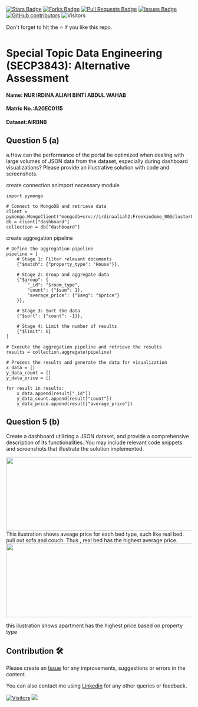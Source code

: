 <a href="https://github.com/drshahizan/SECP3843/stargazers"><img src="https://img.shields.io/github/stars/drshahizan/SECP3843" alt="Stars Badge"/></a>
<a href="https://github.com/drshahizan/SECP3843/network/members"><img src="https://img.shields.io/github/forks/drshahizan/SECP3843" alt="Forks Badge"/></a>
<a href="https://github.com/drshahizan/SECP3843/pulls"><img src="https://img.shields.io/github/issues-pr/drshahizan/SECP3843" alt="Pull Requests Badge"/></a>
<a href="https://github.com/drshahizan/SECP3843/issues"><img src="https://img.shields.io/github/issues/drshahizan/SECP3843" alt="Issues Badge"/></a>
<a href="https://github.com/drshahizan/SECP3843/graphs/contributors"><img alt="GitHub contributors" src="https://img.shields.io/github/contributors/drshahizan/SECP3843?color=2b9348"></a>
![Visitors](https://api.visitorbadge.io/api/visitors?path=https%3A%2F%2Fgithub.com%2Fdrshahizan%2FSECP3843&labelColor=%23d9e3f0&countColor=%23697689&style=flat)


Don't forget to hit the :star: if you like this repo.

# Special Topic Data Engineering (SECP3843): Alternative Assessment

#### Name: NUR IRDINA ALIAH BINTI ABDUL WAHAB
#### Matric No.:A20EC0115
#### Dataset:AIRBNB

## Question 5 (a)
a.How can the performance of the portal be optimized when dealing with large volumes of JSON 
data from the dataset, especially during dashboard visualizations? Please provide an illustrative 
solution with code and screenshots. 

create connection animport necessary module
  ```
import pymongo

# Connect to MongoDB and retrieve data
client = pymongo.MongoClient("mongodb+srv://irdinaaliah2:Freekindome_00@cluster0.o4fadwf.mongodb.net/")
db = client["dashboard"]
collection = db["dashboard"]

```
create aggregation pipeline
```
# Define the aggregation pipeline
pipeline = [
    # Stage 1: Filter relevant documents
    {"$match": {"property_type": "House"}},

    # Stage 2: Group and aggregate data
    {"$group": {
        "_id": "$room_type",
        "count": {"$sum": 1},
        "average_price": {"$avg": "$price"}
    }},

    # Stage 3: Sort the data
    {"$sort": {"count": -1}},

    # Stage 4: Limit the number of results
    {"$limit": 6}
]

# Execute the aggregation pipeline and retrieve the results
results = collection.aggregate(pipeline)

# Process the results and generate the data for visualization
x_data = []
y_data_count = []
y_data_price = []

for result in results:
    x_data.append(result["_id"])
    y_data_count.append(result["count"])
    y_data_price.append(result["average_price"])
```

## Question 5 (b)
Create a dashboard utilizing a JSON dataset, and provide a comprehensive description of its 
functionalities. You may include relevant code snippets and screenshots that illustrate the 
solution implemented. 

<img src="https://github.com/drshahizan/SECP3843/blob/4a28043121dc60ae2fc133a0c13b078eb5f77a45/submission/IrdinaAliah/question5/images/FULL%20DASHBOARD.png" style="width: 700px; height: 200px;">
This ilustration shows aveage price for each bed type, such like real bed. pull out sofa and couch. Thus , real bed has the highest average price.

<img src="https://github.com/drshahizan/SECP3843/blob/07c6a5b89d871e9d1817cc13eee018252fd452a6/submission/IrdinaAliah/question5/images/DONUT%20CHART.png" style="width: 700px; height: 200px;">

this ilustration shows apartment has the highest price  based on property type

## Contribution 🛠️
Please create an [Issue](https://github.com/drshahizan/special-topic-data-engineering/issues) for any improvements, suggestions or errors in the content.

You can also contact me using [Linkedin](https://www.linkedin.com/in/drshahizan/) for any other queries or feedback.

[![Visitors](https://api.visitorbadge.io/api/visitors?path=https%3A%2F%2Fgithub.com%2Fdrshahizan&labelColor=%23697689&countColor=%23555555&style=plastic)](https://visitorbadge.io/status?path=https%3A%2F%2Fgithub.com%2Fdrshahizan)
![](https://hit.yhype.me/github/profile?user_id=81284918)






